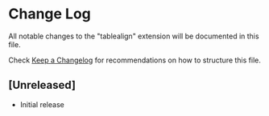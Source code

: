 # Change Log

All notable changes to the "tablealign" extension will be documented in this file.

Check [Keep a Changelog](http://keepachangelog.com/) for recommendations on how to structure this file.

## [Unreleased]

- Initial release